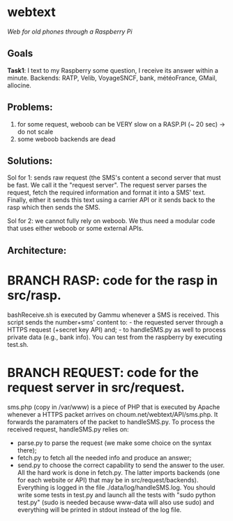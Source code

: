 webtext
=======

*Web for old phones through a Raspberry Pi*

## Goals
**Task1**: I text to my Raspberry some question,
I receive its answer within a minute.
Backends: RATP, Velib, VoyageSNCF, bank, météoFrance, GMail, allocine.

## Problems:
1. for some request, weboob can be VERY slow on a RASP.PI (~ 20 sec) -> do not scale
2. some weboob backends are dead

## Solutions: 
Sol for 1: sends raw request (the SMS's content a second server that must be
fast. We call it the "request server". The request server parses the request, fetch the
required information and format it into a SMS' text. Finally, either it sends
this text using a carrier API or it sends back to the rasp which then sends the SMS.

Sol for 2:  we cannot fully rely on weboob. We thus need a modular code that uses
either weboob or some external APIs.


## Architecture:
# BRANCH RASP: code for the rasp in src/rasp.
bashReceive.sh is executed by Gammu whenever a SMS is received.
This script sends the number+sms' content to:
     - the requested server through a HTTPS request (+secret key API) and;
     - to handleSMS.py as well to process private data (e.g., bank info).
You can test from the raspberry by executing test.sh.

# BRANCH REQUEST: code for the request server in src/request.
sms.php (copy in /var/www) is a piece of PHP that is executed by Apache whenever
a HTTPS packet arrives on choum.net/webtext/API/sms.php. It forwards the
paramaters of the packet to handleSMS.py.
To process the received request, handleSMS.py relies on:
   - parse.py to parse the request (we make some choice on the syntax there);
   - fetch.py to fetch all the needed info and produce an answer;
   - send.py to choose the correct capability to send the answer to the user.
All the hard work is done in fetch.py. The latter imports backends (one for each
website or API) that may be in src/request/backends).
Everything is logged in the file ./data/log/handleSMS.log.
You should write some tests in test.py and launch all the tests with
"sudo python test.py" (sudo is needed because www-data will also use sudo) and
everything will be printed in stdout instead of the log file.